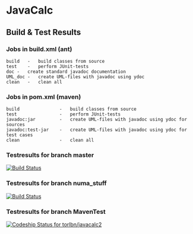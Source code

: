 # JavaCalc

## Build & Test Results

### Jobs in build.xml (ant)

```
build	-	build classes from source
test	-	perform JUnit-tests
doc	-	create standard javadoc documentation
UML_doc	-	create UML-files with javadoc using ydoc
clean	-	clean all
```

### Jobs in pom.xml (maven)

```
build				-	build classes from source
test				-	perform JUnit-tests
javadoc:jar			-	create UML-files with javadoc using ydoc for sources
javadoc:test-jar	-	create UML-files with javadoc using ydoc for test cases
clean				-	clean all
```

### Testresults for branch master
[![Build 
Status](https://travis-ci.org/TLoebner/JavaCalc.svg?branch=master)](https://travis-ci.org/TLoebner/JavaCalc)

### Testresults for branch numa_stuff
[![Build 
Status](https://travis-ci.org/TLoebner/JavaCalc.svg)](https://travis-ci.org/TLoebner/JavaCalc)

### Testresults for branch MavenTest
[ ![Codeship Status for torlbn/javacalc2](https://codeship.com/projects/69840880-e391-0133-541d-0ae7e6ad137a/status?branch=MavenTest)](https://codeship.com/projects/146027)
